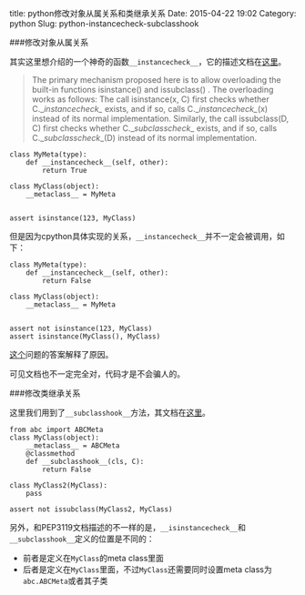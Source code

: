 title: python修改对象从属关系和类继承关系
Date: 2015-04-22 19:02
Category: python
Slug: python-instancecheck-subclasshook

###修改对象从属关系

其实这里想介绍的一个神奇的函数`__instancecheck__`，它的描述文档在[这里](https://www.python.org/dev/peps/pep-3119/)。

>The primary mechanism proposed here is to allow overloading the built-in functions isinstance() and issubclass() . The overloading works as follows: The call isinstance(x, C) first checks whether C.\__instancecheck\__ exists, and if so, calls C.\__instancecheck\__(x) instead of its normal implementation. Similarly, the call issubclass(D, C) first checks whether C.\__subclasscheck__ exists, and if so, calls C.\__subclasscheck__(D) instead of its normal implementation.


```
class MyMeta(type):
    def __instancecheck__(self, other):
        return True

class MyClass(object):
    __metaclass__ = MyMeta
    

assert isinstance(123, MyClass)
```

但是因为cpython具体实现的关系，`__instancecheck__`并不一定会被调用，如下：

```
class MyMeta(type):
    def __instancecheck__(self, other):
        return False

class MyClass(object):
    __metaclass__ = MyMeta
    

assert not isinstance(123, MyClass)
assert isinstance(MyClass(), MyClass)
```
[这个](http://stackoverflow.com/questions/17731207/why-instancecheck-is-not-always-called-depending-on-argument)问题的答案解释了原因。

可见文档也不一定完全对，代码才是不会骗人的。


###修改类继承关系

这里我们用到了`__subclasshook__`方法，其文档在[这里](https://docs.python.org/2/library/abc.html#abc.ABCMeta.__subclasshook__)。

```
from abc import ABCMeta
class MyClass(object):
    __metaclass__ = ABCMeta
    @classmethod
    def __subclasshook__(cls, C):
        return False

class MyClass2(MyClass):
    pass

assert not issubclass(MyClass2, MyClass)
```

另外，和PEP3119文档描述的不一样的是，`__isinstancecheck__`和`__subclasshook__`定义的位置是不同的：

* 前者是定义在`MyClass`的meta class里面
* 后者是定义在`MyClass`里面，不过`MyClass`还需要同时设置meta class为`abc.ABCMeta`或者其子类